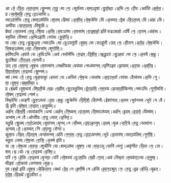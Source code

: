 

  
आ।ते॒।पि॒तः॒।म॒रु॒ता॒म्।सु॒म्नम्।ए॒तु॒।मा।नः॒।सूर्य॑स्य।स॒म्ऽदृशः॑।यु॒यो॒थाः॒।अ॒भि।नः॒।वी॒रः।अर्व॑ति।क्ष॒मे॒त॒।प्र।जा॒ये॒म॒हि॒।रु॒द्र॒।प्र॒ऽजाभिः॑॥  
त्वाऽद॑त्तेभिः।रु॒द्र॒।शम्ऽत॑मेभिः।श॒तम्।हिमाः॑।अ॒शी॒य॒।भे॒ष॒जेभिः॑।वि।अ॒स्मत्।द्वेषः॑।वि॒ऽत॒रम्।वि।अंहः॑।वि।अमी॑वाः।चा॒त॒य॒स्व॒।विषू॑चीः॥  
ष्रेष्ठः॑।जा॒तस्य॑।रु॒द्र॒।श्रि॒या।अ॒सि॒।त॒वःऽत॑मः।त॒वसा॑म्।व॒ज्र॒बा॒हो॒ इति॑ वज्रऽबाहो।पर्षि॑।नः॒।पा॒रम्।अंह॑सः।स्व॒स्ति।विश्वाः॑।अ॒भिऽइ॑तीः।रप॑सः।यु॒यो॒धि॒॥  
मा।त्वा॒।रु॒द्र॒।चु॒क्रु॒धा॒म॒।नमः॑ऽभिः।मा।दुःऽस्तु॑ती।वृ॒ष॒भ॒।मा।सऽहू॑ती।उत्।नः॒।वी॒रान्।अ॒र्प॒य॒।भे॒ष॒जेभिः॑।भि॒षक्ऽत॑मम्।त्वा॒।भि॒षजा॑म्।शृ॒णो॒मि॒॥  
हवी॑मऽभिः।हव॑ते।यः।ह॒विःऽभिः।अव॑।स्तोमे॑भिः।रु॒द्रम्।दि॒षी॒य॒।ऋ॒दू॒दरः॑।सु॒ऽहवः॑।मा।नः॒।अ॒स्यै।ब॒भ्रुः।सु॒ऽशिप्रः॑।री॒र॒ध॒त्।म॒नायै॑॥  
उत्।मा॒।म॒म॒न्द॒।वृ॒ष॒भः।म॒रुत्वा॑न्।त्वक्षी॑यसा।वय॑सा।नाध॑मानम्।घृणि॑ऽइव।छा॒याम्।अ॒र॒पाः।अ॒शी॒य॒।वि॒वा॒से॒य॒म्।रु॒द्रस्य॑।सु॒म्नम्॥  
क्व॑।स्यः।ते॒।रु॒द्र॒।मृ॒ळ॒याकुः॑।हस्तः॑।यः।अस्ति॑।भे॒ष॒जः।जला॑षः।अ॒प॒ऽभ॒र्ता।रप॑सः।दैव्य॑स्य।अ॒भि।नु।मा॒।वृ॒ष॒भ॒।च॒क्ष॒मी॒थाः॒॥  
प्र।ब॒भ्रवे॑।वृ॒ष॒भाय॑।श्वि॒ती॒चे।म॒हः।म॒हीम्।सु॒ऽस्तु॒तिम्।ई॒र॒या॒मि॒।न॒म॒स्य।क॒ल्म॒ली॒किन॑म्।नमः॑ऽभिः।गृ॒णी॒मसि॑।त्वे॒षम्।रु॒द्रस्य॑।नाम॑॥  
स्थि॒रेभिः॑।अङ्गैः॑।पु॒रु॒ऽरूपः॑।उ॒ग्रः।ब॒भ्रुः।शु॒क्रेभिः॑।पि॒पि॒शे॒।हिर॑ण्यैः।ईशा॑नात्।अ॒स्य।भुव॑नस्य।भूरेः॑।न।वै।ऊँ॒ इति॑।यो॒ष॒त्।रु॒द्रात्।अ॒सु॒र्य॑म्॥  
अर्ह॑न्।बि॒भ॒र्षि॒।साय॑कानि।धन्व॑।अर्ह॑न्।नि॒ष्कम्।य॒ज॒तम्।वि॒श्वऽरू॑पम्।अर्ह॑न्।इ॒दम्।द॒य॒से॒।विश्व॑म्।अभ्व॑म्।न।वै।ओजी॑यः।रु॒द्र॒।त्वत्।अ॒स्ति॒॥  
स्तु॒हि।श्रु॒तम्।ग॒र्त॒ऽसद॑म्।युवा॑नम्।मृ॒गम्।न।भी॒मम्।उ॒प॒ऽह॒त्नुम्।उ॒ग्रम्।मृ॒ळ।ज॒रि॒त्रे।रु॒द्र॒।स्तवा॑नः।अ॒न्यम्।ते॒।अ॒स्मत्।नि।व॒प॒न्तु॒।सेनाः॑॥  
कु॒मा॒रः।चि॒त्।पि॒तर॒म्।वन्द॑मानम्।प्रति॑।न॒ना॒म॒।रु॒द्र॒।उ॒प॒ऽयन्त॑म्।भूरेः॑।दा॒तार॑म्।सत्ऽप॑तिम्।गृ॒णी॒षे॒।स्तु॒तः।त्वम्।भे॒ष॒जा।रा॒सि॒।अ॒स्मे इति॑॥  
या।वः॒।भे॒ष॒जा।म॒रु॒तः॒।शुची॑नि।या।शम्ऽत॑मा।वृ॒ष॒णः॒।या।म॒यः॒ऽभु।यानि॑।मनुः॑।अवृ॑णीत।पि॒ता।नः॒।ता।शम्।च॒।योः।च॒।रु॒द्रस्य॑।व॒श्मि॒॥  
परि॑।नः॒।हे॒तिः।रु॒द्रस्य॑।वृ॒ज्याः॒।परि॑।त्वे॒षस्य॑।दुःऽम॒तिः।म॒ही।गा॒त्।अव॑।स्थि॒रा।म॒घव॑त्ऽभ्यः।त॒नु॒ष्व॒।मीढ्वः॑।तो॒काय॑।तन॑याय।मृ॒ळ॒॥  
ए॒व।ब॒भ्रो॒ इति॑।वृ॒ष॒भ॒।चे॒कि॒ता॒न॒।यथा॑।दे॒व॒।न।हृ॒णी॒षे।न।हंसि॑।ह॒व॒न॒ऽश्रुत्।नः॒।रु॒द्र॒।इ॒ह।बो॒धि॒।बृ॒हत्।व॒दे॒म॒।वि॒दथे॑।सु॒ऽवीराः॑॥  
